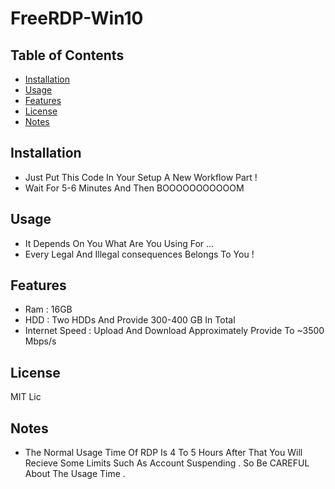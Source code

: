 # FreeRDP-Win10
## Table of Contents
- [Installation](#installation)
- [Usage](#usage)
- [Features](#features)
- [License](#license)
- [Notes](#Notes)
## Installation
- Just Put This Code In Your Setup A New Workflow Part !
- Wait For 5-6 Minutes And Then BOOOOOOOOOOOM 

## Usage
- It Depends On You What Are You Using For ... 
- Every Legal And Illegal consequences Belongs To You !


## Features 
- Ram : 16GB
- HDD : Two HDDs And Provide 300-400 GB In Total
- Internet Speed : Upload And Download Approximately Provide To ~3500 Mbps/s

## License 
MIT Lic

## Notes
- The Normal Usage Time Of RDP Is 4 To 5 Hours After That You Will Recieve Some Limits Such As Account Suspending . So Be CAREFUL About The Usage Time .
